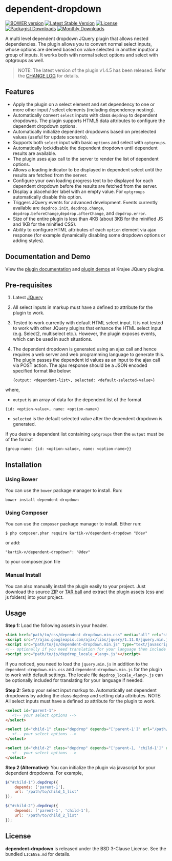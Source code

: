 dependent-dropdown
==================

[![BOWER version](https://badge-me.herokuapp.com/api/bower/kartik-v/dependent-dropdown.png)](http://badges.enytc.com/for/bower/kartik-v/dependent-dropdown)
[![Latest Stable Version](https://poser.pugx.org/kartik-v/dependent-dropdown/v/stable)](https://packagist.org/packages/kartik-v/dependent-dropdown)
[![License](https://poser.pugx.org/kartik-v/dependent-dropdown/license)](https://packagist.org/packages/kartik-v/dependent-dropdown)
[![Packagist Downloads](https://poser.pugx.org/kartik-v/dependent-dropdown/downloads)](https://packagist.org/packages/kartik-v/dependent-dropdown)
[![Monthly Downloads](https://poser.pugx.org/kartik-v/dependent-dropdown/d/monthly)](https://packagist.org/packages/kartik-v/dependent-dropdown)

A multi level dependent dropdown JQuery plugin that allows nested dependencies. The plugin allows you to convert normal select inputs, whose options are derived based on value selected in another input/or a group of inputs. It works both with normal select options and select with optgroups as well.

> NOTE: The latest version of the plugin v1.4.5 has been released. Refer the [CHANGE LOG](https://github.com/kartik-v/dependent-dropdown/blob/master/CHANGE.md) for details.

## Features

- Apply the plugin on a select element and set dependency to one or more other input / select elements (including
  dependency nesting).
- Automatically convert `select` inputs with class `depdrop` to dependent dropdowns. The plugin supports HTML5 
  data attributes to configure the dependent dropdown options.
- Automatically initialize dependent dropdowns based on preselected values (useful for update scenario).
- Supports both `select` input with basic `options` and select with `optgroups`.
- Automatically lock/disable the dependent dropdown until dependent results are available.
- The plugin uses ajax call to the server to render the list of dependent options.
- Allows a loading indicator to be displayed in dependent select until the results are fetched from the server.
- Configure your own loading progress text to be displayed for each dependent dropdown before the results are fetched from the server.
- Display a placeholder label with an empty value. For `optgroups` automatically disable this option.
- Triggers JQuery events for advanced development. Events currently available are `depdrop.init`, `depdrop.change`,
  `depdrop.beforeChange`,`depdrop.afterChange`, and  `depdrop.error`.
- Size of the entire plugin is less than 4KB (about 3KB for the minified JS and 1KB for the minified CSS).
- Ability to configure HTML attributes of each `option` element via ajax response (for example dynamically disabling some dropdown options or adding styles).

## Documentation and Demo

View the [plugin documentation](http://plugins.krajee.com/dependent-dropdown) and
[plugin demos](http://plugins.krajee.com/dependent-dropdown/demo) at Krajee JQuery plugins.

## Pre-requisites

1. Latest [JQuery](http://jquery.com/)
2. All select inputs in markup must have a defined `ID` attribute for the plugin to work.
3. Tested to work currently with default HTML select input. It is not tested to work with other JQuery plugins that enhance
   the HTML select input (e.g. Select2, multiselect etc.). However, the plugin exposes events, which can be used in
   such situations.
4. The dependent dropdown is generated using an ajax call and hence requires a web server and web programming language to
   generate this. The plugin passes the dependent id values as an input to the ajax call via POST action. The ajax response
   should be a JSON encoded specified format like below:

   ```
   {output: <dependent-list>, selected: <default-selected-value>}
   ```

  where,

  - `output` is an array of data for the dependent list of the format

  ```
  {id: <option-value>, name: <option-name>}
  ```

  - `selected` is the default selected value after the dependent dropdown is generated.

  If you desire a dependent list  containing `optgroups` then the `output` must be of the format

  ```
  {group-name: {id: <option-value>, name: <option-name>}}
  ```

## Installation

### Using Bower
You can use the `bower` package manager to install. Run:

    bower install dependent-dropdown

### Using Composer
You can use the `composer` package manager to install. Either run:

    $ php composer.phar require kartik-v/dependent-dropdown "@dev"

or add:

    "kartik-v/dependent-dropdown": "@dev"

to your composer.json file

### Manual Install

You can also manually install the plugin easily to your project. Just download the source
[ZIP](https://github.com/kartik-v/dependent-dropdown/zipball/master) or
[TAR ball](https://github.com/kartik-v/dependent-dropdown/tarball/master) and extract the
plugin assets (css and js folders) into your project.

## Usage

**Step 1:** Load the following assets in your header.

```html
<link href="path/to/css/dependent-dropdown.min.css" media="all" rel="stylesheet" type="text/css" />
<script src="//ajax.googleapis.com/ajax/libs/jquery/1.11.0/jquery.min.js"></script>
<script src="path/to/js/dependent-dropdown.min.js" type="text/javascript"></script>
<!-- optionally if you need translation for your language then include locale file as mentioned below -->
<script src="path/to/js/depdrop_locale_<lang>.js"></script>
```

If you noticed, you need to load the `jquery.min.js` in addition to the `dependent-dropdown.min.css` and `dependent-dropdown.min.js` for the plugin to work with default settings. The locale file `depdrop_locale_<lang>.js` can be optionally included for translating for your language if needed.

**Step 2:** Setup your select input markup to. Automatically set dependent dropdowns by adding the class `depdrop` and setting data attributes. 
NOTE: All select inputs must have a defined `ID` attribute for the plugin to work.

```html
<select id="parent-1">
   <!-- your select options -->
</select>

<select id="child-1" class="depdrop" depends="['parent-1']" url="/path/to/child_1_list">
   <!-- your select options -->
</select>

<select id="child-2" class="depdrop" depends="['parent-1, 'child-1']" url="/path/to/child_2_list">
   <!-- your select options -->
</select>
```

**Step 2 (Alternative):** You can initialize the plugin via javascript for your dependent dropdowns. For example,

```js
$("#child-1").depdrop({
    depends: ['parent-1'],
    url: '/path/to/child_1_list'
});

$("#child-2").depdrop({
    depends: ['parent-1', 'child-1'],
    url: '/path/to/child_2_list'
});

```

## License

**dependent-dropdown** is released under the BSD 3-Clause License. See the bundled `LICENSE.md` for details.